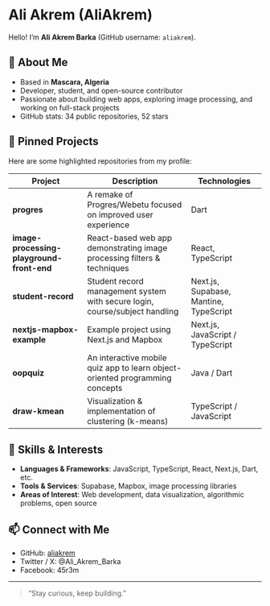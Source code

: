 # Ali Akrem (AliAkrem)

Hello! I’m **Ali Akrem Barka** (GitHub username: `aliakrem`).

## 👤 About Me

- Based in **Mascara, Algeria**
- Developer, student, and open-source contributor
- Passionate about building web apps, exploring image processing, and working on full-stack projects
- GitHub stats: 34 public repositories, 52 stars

## 🔧 Pinned Projects

Here are some highlighted repositories from my profile:

| Project                                   | Description                                                                  | Technologies                           |
| ----------------------------------------- | ---------------------------------------------------------------------------- | -------------------------------------- |
| **progres**                               | A remake of Progres/Webetu focused on improved user experience               | Dart                                   |
| **image-processing-playground-front-end** | React-based web app demonstrating image processing filters & techniques      | React, TypeScript                      |
| **student-record**                        | Student record management system with secure login, course/subject handling  | Next.js, Supabase, Mantine, TypeScript |
| **nextjs-mapbox-example**                 | Example project using Next.js and Mapbox                                     | Next.js, JavaScript / TypeScript       |
| **oopquiz**                               | An interactive mobile quiz app to learn object-oriented programming concepts | Java / Dart                            |
| **draw-kmean**                            | Visualization & implementation of clustering (k-means)                       | TypeScript / JavaScript                |

## 🚀 Skills & Interests

- **Languages & Frameworks**: JavaScript, TypeScript, React, Next.js, Dart, etc.
- **Tools & Services**: Supabase, Mapbox, image processing libraries
- **Areas of Interest**: Web development, data visualization, algorithmic problems, open source

## 📫 Connect with Me

- GitHub: [aliakrem](https://github.com/aliakrem)
- Twitter / X: @Ali_Akrem_Barka
- Facebook: 45r3m

---

> “Stay curious, keep building.”
